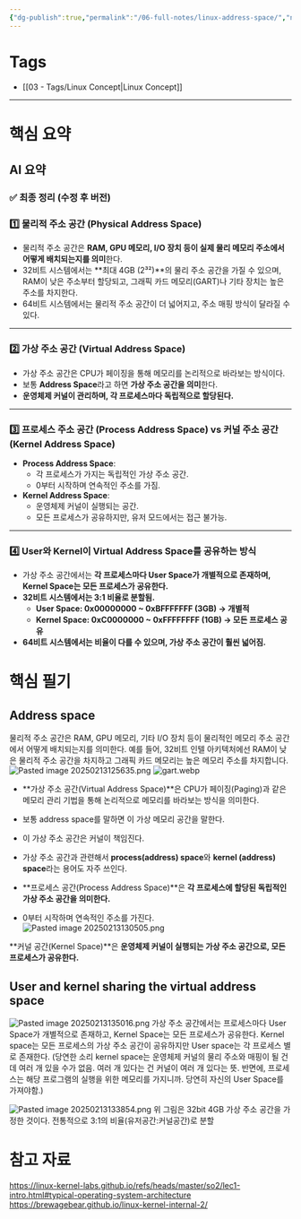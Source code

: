 ```yaml
---
{"dg-publish":true,"permalink":"/06-full-notes/linux-address-space/","noteIcon":""}
---
```


# Tags
- [[03 - Tags/Linux Concept\|Linux Concept]]
---
# 핵심 요약
## AI 요약
### ✅ **최종 정리 (수정 후 버전)**

### **1️⃣ 물리적 주소 공간 (Physical Address Space)**

- 물리적 주소 공간은 **RAM, GPU 메모리, I/O 장치 등이 실제 물리 메모리 주소에서 어떻게 배치되는지를 의미**한다.
- 32비트 시스템에서는 **최대 4GB (2³²)**의 물리 주소 공간을 가질 수 있으며, RAM이 낮은 주소부터 할당되고, 그래픽 카드 메모리(GART)나 기타 장치는 높은 주소를 차지한다.
- 64비트 시스템에서는 물리적 주소 공간이 더 넓어지고, 주소 매핑 방식이 달라질 수 있다.

---

### **2️⃣ 가상 주소 공간 (Virtual Address Space)**

- 가상 주소 공간은 CPU가 페이징을 통해 메모리를 논리적으로 바라보는 방식이다.
- 보통 **Address Space**라고 하면 **가상 주소 공간을 의미**한다.
- **운영체제 커널이 관리하며, 각 프로세스마다 독립적으로 할당된다.**

---

### **3️⃣ 프로세스 주소 공간 (Process Address Space) vs 커널 주소 공간 (Kernel Address Space)**

- **Process Address Space**:
    - 각 프로세스가 가지는 독립적인 가상 주소 공간.
    - 0부터 시작하며 연속적인 주소를 가짐.
- **Kernel Address Space**:
    - 운영체제 커널이 실행되는 공간.
    - 모든 프로세스가 공유하지만, 유저 모드에서는 접근 불가능.

---

### **4️⃣ User와 Kernel이 Virtual Address Space를 공유하는 방식**

- 가상 주소 공간에서는 **각 프로세스마다 User Space가 개별적으로 존재하며, Kernel Space는 모든 프로세스가 공유한다.**
- **32비트 시스템에서는 3:1 비율로 분할됨.**
    - **User Space: 0x00000000 ~ 0xBFFFFFFF (3GB) → 개별적**
    - **Kernel Space: 0xC0000000 ~ 0xFFFFFFFF (1GB) → 모든 프로세스 공유**
- **64비트 시스템에서는 비율이 다를 수 있으며, 가상 주소 공간이 훨씬 넓어짐.**
# 핵심 필기
## Address space
물리적 주소 공간은 RAM, GPU 메모리, 기타 I/O 장치 등이 물리적인 메모리 주소 공간에서 어떻게 배치되는지를 의미한다.
예를 들어, 32비트 인텔 아키텍처에선 RAM이 낮은 물리적 주소 공간을 차지하고 그래픽 카드 메모리는 높은 메모리 주소를 차지합니다.
![Pasted image 20250213125635.png](/img/user/image/Pasted%20image%2020250213125635.png)
![gart.webp](/img/user/image/gart.webp)
- **가상 주소 공간(Virtual Address Space)**은 CPU가 페이징(Paging)과 같은 메모리 관리 기법을 통해 논리적으로 메모리를 바라보는 방식을 의미한다.
- 보통 address space를 말하면 이 가상 메모리 공간을 말한다.
- 이 가상 주소 공간은 커널이 책임진다.

- 가상 주소 공간과 관련해서 **process(address) space**와 **kernel (address) space**라는 용어도 자주 쓰인다.

- **프로세스 공간(Process Address Space)**은 **각 프로세스에 할당된 독립적인 가상 주소 공간을 의미한다.**
- 0부터 시작하며 연속적인 주소를 가진다. 
![Pasted image 20250213130505.png](/img/user/image/Pasted%20image%2020250213130505.png)

**커널 공간(Kernel Space)**은 **운영체제 커널이 실행되는 가상 주소 공간으로, 모든 프로세스가 공유한다.**

## User and kernel sharing the virtual address space
![Pasted image 20250213135016.png](/img/user/image/Pasted%20image%2020250213135016.png)
가상 주소 공간에서는 프로세스마다 User Space가 개별적으로 존재하고, Kernel Space는 모든 프로세스가 공유한다.
Kernel space는 모든 프로세스의 가상 주소 공간이 공유하지만 User space는 각 프로세스 별로 존재한다. (당연한 소리 kernel space는 운영체제 커널의 물리 주소와 매핑이 될 건데 여러 개 있을 수가 없음. 여러 개 있다는 건 커널이 여러 개 있다는 뜻. 반면에, 프로세스는 해당 프로그램의 실행을 위한 메모리를 가지니까. 당연히 자신의 User Space를 가져야함.)

![Pasted image 20250213133854.png](/img/user/image/Pasted%20image%2020250213133854.png)
위 그림은 32bit 4GB 가상 주소 공간을 가정한 것이다. 전통적으로 3:1의 비율(유저공간:커널공간)로 분할
# 참고 자료
https://linux-kernel-labs.github.io/refs/heads/master/so2/lec1-intro.html#typical-operating-system-architecture
https://brewagebear.github.io/linux-kernel-internal-2/
